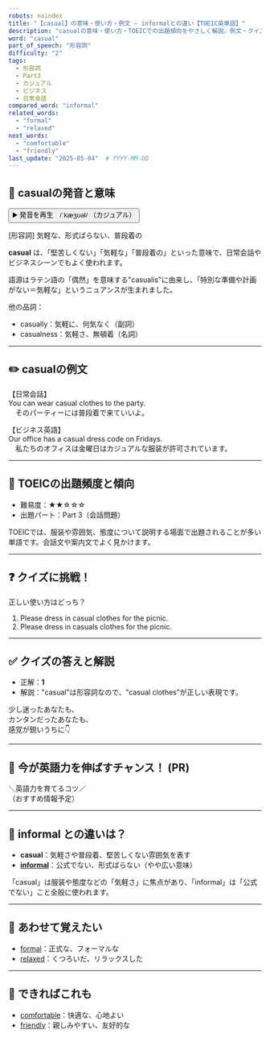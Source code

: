 ```yaml
---
robots: noindex
title: "【casual】の意味・使い方・例文 ― informalとの違い【TOEIC英単語】"
description: "casualの意味・使い方・TOEICでの出題傾向をやさしく解説。例文・クイズ付きでinformalとの違いもわかりやすく学べます。"
word: "casual"
part_of_speech: "形容詞"
difficulty: "2"
tags:
  - 形容詞
  - Part3
  - カジュアル
  - ビジネス
  - 日常会話
compared_word: "informal"
related_words:
  - "formal"
  - "relaxed"
next_words:
  - "comfortable"
  - "friendly"
last_update: "2025-05-04"  # YYYY-MM-DD
---
```


## 🔰 casualの発音と意味

<button class="play-audio" onclick="playTTS('casual')">
  <span class="play-audio-main">
    ▶️ 発音を再生　/ˈkæʒuəl/
  </span>
  <span class="play-audio-sub">
    （カジュアル）
  </span>
</button>

[形容詞] 気軽な、形式ばらない、普段着の

**casual** は、「堅苦しくない」「気軽な」「普段着の」といった意味で、日常会話やビジネスシーンでもよく使われます。

語源はラテン語の「偶然」を意味する"casualis"に由来し、「特別な準備や計画がない＝気軽な」というニュアンスが生まれました。

他の品詞：  
- casually：気軽に、何気なく（副詞）
- casualness：気軽さ、無頓着（名詞）

---

## ✏️ casualの例文

【日常会話】  
You can wear casual clothes to the party.  
　そのパーティーには普段着で来ていいよ。

【ビジネス英語】  
Our office has a casual dress code on Fridays.  
　私たちのオフィスは金曜日はカジュアルな服装が許可されています。

---

## 🎯 TOEICの出題頻度と傾向

- 難易度：★★☆☆☆
- 出題パート：Part 3（会話問題）

TOEICでは、服装や雰囲気、態度について説明する場面で出題されることが多い単語です。会話文や案内文でよく見かけます。

---

## ❓ クイズに挑戦！

正しい使い方はどっち？

1. Please dress in casual clothes for the picnic.  
2. Please dress in casuals clothes for the picnic.

---

## ✅ クイズの答えと解説

- 正解：**1**
- 解説："casual"は形容詞なので、"casual clothes"が正しい表現です。

少し迷ったあなたも、  
カンタンだったあなたも、  
感覚が鋭いうちに👇️

---

## 🚀 今が英語力を伸ばすチャンス！ (PR)

<div class="info-center">
＼英語力を育てるコツ／<br>  
（おすすめ情報予定）
</div>

---

## 🤔  informal との違いは？

- **casual**：気軽さや普段着、堅苦しくない雰囲気を表す
- **[informal](/word/informal/)**：公式でない、形式ばらない（やや広い意味）

「casual」は服装や態度などの「気軽さ」に焦点があり、「informal」は「公式でない」こと全般に使われます。

---

## 🧩 あわせて覚えたい

- [formal](/word/formal/)：正式な、フォーマルな
- [relaxed](/word/relaxed/)：くつろいだ、リラックスした

---

## 📖 できればこれも

- [comfortable](/word/comfortable/)：快適な、心地よい
- [friendly](/word/friendly/)：親しみやすい、友好的な

<!-- cvid: aid06_bid04 -->
